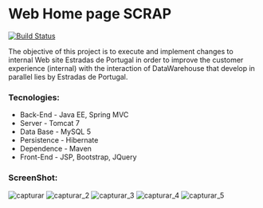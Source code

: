 # Web Home page SCRAP

[![Build Status](https://travis-ci.org/marcionitao/estradasDW.svg?branch=master)](https://travis-ci.org/marcionitao/estradasDW)

The objective of this project is to execute and implement changes to internal Web site Estradas de Portugal in order to improve the customer experience (internal) with the interaction of DataWarehouse that develop in parallel lies by Estradas de Portugal.

### Tecnologies:

- Back-End - Java EE, Spring MVC
- Server - Tomcat 7
- Data Base - MySQL 5
- Persistence - Hibernate
- Dependence - Maven
- Front-End - JSP, Bootstrap, JQuery

### ScreenShot:

![capturar](https://cloud.githubusercontent.com/assets/3647246/26784685/3021c87c-49ff-11e7-9069-c4100e2e2d5b.PNG)
![capturar_2](https://cloud.githubusercontent.com/assets/3647246/26784689/3290d166-49ff-11e7-9552-f958668113fd.PNG)
![capturar_3](https://cloud.githubusercontent.com/assets/3647246/26784693/36858c4e-49ff-11e7-86cf-9ba837783e1d.PNG)
![capturar_4](https://cloud.githubusercontent.com/assets/3647246/26784695/3a2732d0-49ff-11e7-9881-4db3c2ac0288.PNG)
![capturar_5](https://cloud.githubusercontent.com/assets/3647246/26784698/3ca0542e-49ff-11e7-849e-7e78971f2b94.PNG)

